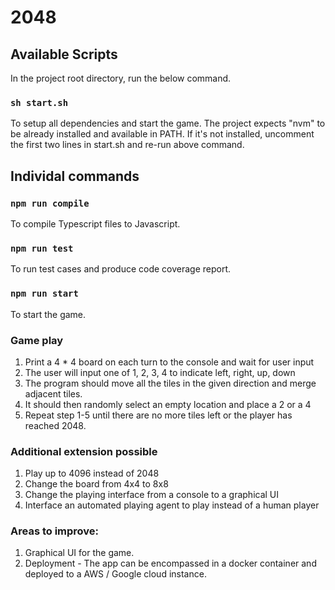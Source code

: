 # 2048


## Available Scripts

In the project root directory, run the below command.

### `sh start.sh`
To setup all dependencies and start the game. The project expects "nvm" to be already installed and available in PATH. If it's not installed, uncomment the first two lines in start.sh and re-run above command.

## Individal commands

### `npm run compile`
To compile Typescript files to Javascript.

### `npm run test`
To run test cases and produce code coverage report.

### `npm run start`
To start the game.

### Game play

1) Print a 4 * 4 board on each turn to the console and wait for user input
2) The user will input one of 1, 2, 3, 4 to indicate left, right, up, down
3) The program should move all the tiles in the given direction and merge adjacent tiles.  
4) It should then randomly select an empty location and place a 2 or a 4
5) Repeat step 1-5 until there are no more tiles left or the player has reached 2048.

### Additional extension possible
1) Play up to 4096 instead of 2048 
2) Change the board from 4x4 to 8x8
3) Change the playing interface from a console to a graphical UI
4) Interface an automated playing agent to play instead of a human player


### Areas to improve:
1. Graphical UI for the game.
2. Deployment - The app can be encompassed in a docker container and deployed to a AWS / Google cloud instance.



